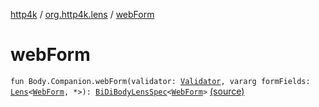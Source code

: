 [http4k](../index.md) / [org.http4k.lens](index.md) / [webForm](./web-form.md)

# webForm

`fun Body.Companion.webForm(validator: `[`Validator`](-validator/index.md)`, vararg formFields: `[`Lens`](-lens/index.md)`<`[`WebForm`](-web-form/index.md)`, *>): `[`BiDiBodyLensSpec`](-bi-di-body-lens-spec/index.md)`<`[`WebForm`](-web-form/index.md)`>` [(source)](https://github.com/http4k/http4k/blob/master/http4k-core/src/main/kotlin/org/http4k/lens/webForm.kt#L22)